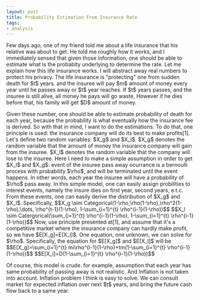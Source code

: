 ```yaml
---
layout: post
title: Probability Estimation From Insurance Rate
tags:
- analysis
---
```


<p>
Few days ago, one of my friend told me about a life insurance that his relative was about to get. He told me roughly how it works, and I immediately sensed that given those information, one should be able to estimate what is the probabity underlying to determine the rate. Let me explain how this life insurance works. I will abstract away real numbers to protect his privacy. The life insurance is "protecting" one from sudden death for $t$ years. and the insuree will pay $m$ amount of money every year until he passes away or $t$ year reaches. If $t$ years passes, and the insuree is still alive, all money he pays will go waste, However if he dies before that, his family will get $D$ amount of money.
</p>
<p>
Given these number, one should be able to estimate probability of death for each year, because the probability is what eventually how the insurance fee is derived. So with that in mind, I want to do the estimations. To do that, one principle is used: the insurance company will do its best to make profits[1]. Let's define two random variables: $X_g$ and $X_l$. $X_g$ denotes the random variable that the amount of money the insurance company will gain from the insuree. $X_l$ denotes the random variable that the company will lose to the insuree. Here I need to make a simple assumption in order to get $X_l$ and $X_g$: event of the insuree pass away ocurrance is a bernoulli process with probability $\rho$, and will be terminated until the event happens. In other words, each year the insuree will have a probability of $\rho$ pass away. In this simple model, one can easily assign probilities to interest events, namely the insure dies on first year, second years, e.t.c. From these events, one can easily derive the distribution of $X_g$ and $X_l$. Specifically,
$$X_g \sim Categorical(1-\rho,\rho(1-\rho),\rho^2(1-\rho),\dots,  \rho^{t-1}(1-\rho), 1-\sum_{i=1}^{t} \rho^{i-1}(1-\rho))$$
$$X_l \sim Catergorical(\sum_{i=1}^{t} \rho^{i-1}(1-\rho), 1-\sum_{i=1}^{t} \rho^{i-1}(1-\rho))$$
Now, use principle presented at[1], and assume that it's a competitive market where the insurance company can hardly make profit, so we have $E[X_g]=E[X_l]$. One equation, one unknown, we can solve for $\rho$. Specifically, the equation for $E[X_g]$ and $E[X_l]$ will be 
$$E[X_g]=\sum_{i=1}^{t} mi\rho^{i-1}(1-\rho)+tm(1-\sum_{i=1}^{t} \rho^{i-1}(1-\rho))$$
$$E[X_l]=D(1-\sum_{i=1}^{t} \rho^{i-1}(1-\rho))$$
</p>
<p>
Of course, this model is crude. for example, assumption that each year has same probability of passing away is not realistic. And Inflation is not taken into account. Inflation problem I think is easy to solve. We can consult market for expected inflation over next $t$ years, and bring the future cash flow back to a same year.
